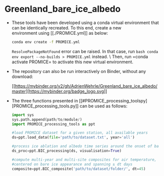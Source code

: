 # Greenland_bare_ice_albedo

+ These tools have been developed using a conda virtual environment that can be identically recreated. To this end, create a new      
  environment using [[./PROMICE.yml]] as below:
  ```bash
  conda env create -f PROMICE.yml
  ```
  ```ResolvePackageNotFound``` error can be raised. In that case, run ```bash conda env export --no-builds > PROMICE.yml``` instead. \\
  Then, run =conda activate PROMICE= to activate this new virtual environment.

+ The repository can also be run interactively on Binder, without any download:

  [[https://mybinder.org/v2/gh/AdrienWehrle/Greenland_bare_ice_albedo/master][https://mybinder.org/badge_logo.svg]]
  
 
+ The three functions presented in [[#PROMICE_processing_toolspy][PROMICE_processing_tools.py]] can be used as follows:

  ```python
  import sys
  sys.path.append(path/to/module/)
  import PROMICE_processing_tools as ppt

  #load PROMICE dataset for a given station, all available years
  ds=ppt.load_data(file='path/to/dataset.txt', year='all')

  #process ice ablation and albedo time series around the onset of bare ice conditions 
  ds_proc=ppt.BIC_processing(ds, visualisation=True)

  #compute multi-year and multi-site composites for air temperature, snow height, ice ablation and albedo time series
  #centered on bare ice appearance and spanning ± dt days
  composite=ppt.BIC_composite('path/to/dataset/folder/', dt=45)
  ```
